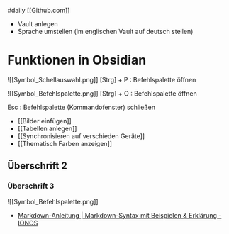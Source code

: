 #daily [[Github.com]]

- Vault anlegen
- Sprache umstellen (im englischen Vault auf deutsch stellen)


# Funktionen in Obsidian

![[Symbol_Schellauswahl.png]] 
[Strg] + P : Befehlspalette öffnen

![[Symbol_Befehlspalette.png]] 
[Strg] + O : Befehlspalette öffnen

Esc :   Befehlspalette (Kommandofenster)  schließen

- [[Bilder einfügen]]
- [[Tabellen anlegen]]
- [[Synchronisieren auf verschieden Geräte]]
- [[Thematisch Farben anzeigen]]

## Überschrift 2

### Überschrift 3

![[Symbol_Befehlspalette.png]] 

- [Markdown-Anleitung | Markdown-Syntax mit Beispielen & Erklärung - IONOS](https://www.ionos.at/digitalguide/websites/web-entwicklung/markdown/?)
